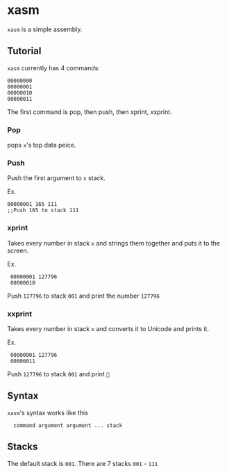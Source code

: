 # xasm
`xasm` is a simple assembly.

## Tutorial
`xasm` currently has 4 commands:

    00000000
    00000001
    00000010
    00000011

The first command is pop, then push, then xprint, xxprint.

### Pop

pops `x`'s top data peice.

### Push

Push the first argument to `x` stack.

Ex.

    00000001 165 111
    ;;Push 165 to stack 111

### xprint

Takes every number in stack `x` and strings them together and puts it to the screen.

Ex.

     00000001 127796
     00000010

Push `127796` to stack `001` and print the number `127796`

### xxprint

Takes every number in stack `x` and converts it to Unicode and prints it.

Ex.

     00000001 127796
     00000011

Push `127796` to stack `001` and print `🌴`

## Syntax

`xasm`'s syntax works like this

      command argument argument ... stack

## Stacks

The default stack is `001`.
There are 7 stacks `001` - `111`
